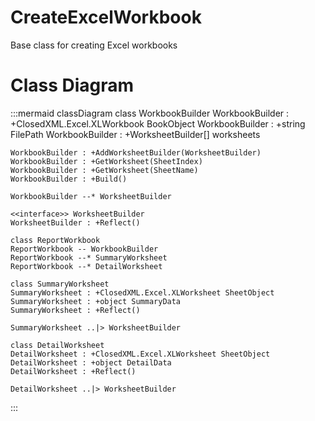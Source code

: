 # CreateExcelWorkbook
Base class for creating Excel workbooks

# Class Diagram
:::mermaid
classDiagram
    class WorkbookBuilder
    WorkbookBuilder : +ClosedXML.Excel.XLWorkbook BookObject
    WorkbookBuilder : +string FilePath
    WorkbookBuilder : +WorksheetBuilder[] worksheets

    WorkbookBuilder : +AddWorksheetBuilder(WorksheetBuilder)
    WorkbookBuilder : +GetWorksheet(SheetIndex)
    WorkbookBuilder : +GetWorksheet(SheetName)
    WorkbookBuilder : +Build()

    WorkbookBuilder --* WorksheetBuilder

    <<interface>> WorksheetBuilder
    WorksheetBuilder : +Reflect()

    class ReportWorkbook
    ReportWorkbook -- WorkbookBuilder
    ReportWorkbook --* SummaryWorksheet
    ReportWorkbook --* DetailWorksheet

    class SummaryWorksheet
    SummaryWorksheet : +ClosedXML.Excel.XLWorksheet SheetObject
    SummaryWorksheet : +object SummaryData
    SummaryWorksheet : +Reflect()

    SummaryWorksheet ..|> WorksheetBuilder

    class DetailWorksheet
    DetailWorksheet : +ClosedXML.Excel.XLWorksheet SheetObject
    DetailWorksheet : +object DetailData
    DetailWorksheet : +Reflect()

    DetailWorksheet ..|> WorksheetBuilder
:::

